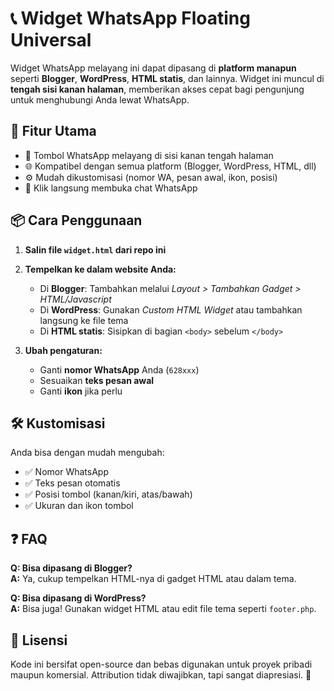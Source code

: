 # 📞 Widget WhatsApp Floating Universal

Widget WhatsApp melayang ini dapat dipasang di **platform manapun** seperti **Blogger**, **WordPress**, **HTML statis**, dan lainnya. Widget ini muncul di **tengah sisi kanan halaman**, memberikan akses cepat bagi pengunjung untuk menghubungi Anda lewat WhatsApp.

## 🚀 Fitur Utama

- 📱 Tombol WhatsApp melayang di sisi kanan tengah halaman
- 🌐 Kompatibel dengan semua platform (Blogger, WordPress, HTML, dll)
- ⚙️ Mudah dikustomisasi (nomor WA, pesan awal, ikon, posisi)
- 💬 Klik langsung membuka chat WhatsApp

## 📦 Cara Penggunaan

1. **Salin file `widget.html` dari repo ini**
2. **Tempelkan ke dalam website Anda:**
   - Di **Blogger**: Tambahkan melalui *Layout > Tambahkan Gadget > HTML/Javascript*
   - Di **WordPress**: Gunakan *Custom HTML Widget* atau tambahkan langsung ke file tema
   - Di **HTML statis**: Sisipkan di bagian `<body>` sebelum `</body>`

3. **Ubah pengaturan:**
   - Ganti **nomor WhatsApp** Anda (`628xxx`)
   - Sesuaikan **teks pesan awal**
   - Ganti **ikon** jika perlu

## 🛠️ Kustomisasi

Anda bisa dengan mudah mengubah:
- ✅ Nomor WhatsApp
- ✅ Teks pesan otomatis
- ✅ Posisi tombol (kanan/kiri, atas/bawah)
- ✅ Ukuran dan ikon tombol

## ❓ FAQ

**Q: Bisa dipasang di Blogger?**  
**A:** Ya, cukup tempelkan HTML-nya di gadget HTML atau dalam tema.

**Q: Bisa dipasang di WordPress?**  
**A:** Bisa juga! Gunakan widget HTML atau edit file tema seperti `footer.php`.

## 📄 Lisensi

Kode ini bersifat open-source dan bebas digunakan untuk proyek pribadi maupun komersial. Attribution tidak diwajibkan, tapi sangat diapresiasi. 🙏

